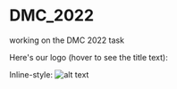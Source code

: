 # DMC_2022
working on the DMC 2022 task


Here's our logo (hover to see the title text):

Inline-style: 
![alt text](https://img.shields.io/endpoint?url=https://github.com/hannesbachmann/DMC_2022/blob/main/badge_test.json&style=plastic.svg "Logo Title Text 1")


